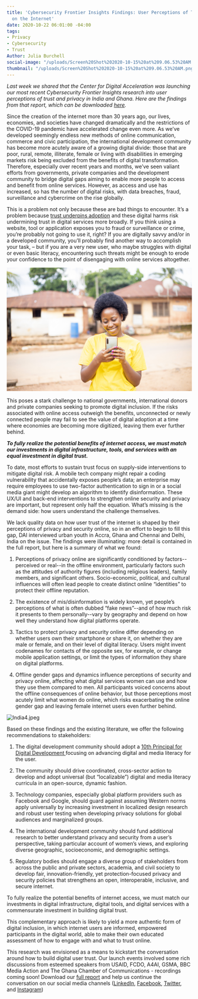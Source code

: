 ```yaml
---
title: 'Cybersecurity Frontier Insights Findings: User Perceptions of Trust and Privacy
  on the Internet'
date: 2020-10-22 06:01:00 -04:00
tags:
- Privacy
- Cybersecurity
- Trust
Author: Julia Burchell
social-image: "/uploads/Screen%20Shot%202020-10-15%20at%209.06.53%20AM.png"
thumbnail: "/uploads/Screen%20Shot%202020-10-15%20at%209.06.53%20AM.png"
---
```


*Last week we shared that the Center for Digital Acceleration was launching our most recent Cybersecurity Frontier Insights research into user perceptions of trust and privacy in India and Ghana. Here are the findings from that report, which can be downloaded [here](https://www.dai.com/fi-cyber-user-trust.pdf).*

Since the creation of the internet more than 30 years ago, our lives, economies, and societies have changed dramatically and the restrictions of the COVID-19 pandemic have accelerated change even more. As we’ve developed seemingly endless new methods of online communication, commerce and civic participation, the international development community has become more acutely aware of a growing digital divide: those that are poor, rural, remote, illiterate, female or living with disabilities in emerging markets risk being excluded from the benefits of digital transformation. Therefore, especially over recent years and months, we’ve seen valiant efforts from governments, private companies and the development community to bridge digital gaps aiming to enable more people to access and benefit from online services. However, as access and use has increased, so has the number of digital risks, with data breaches, fraud, surveillance and cybercrime on the rise globally.

<!--more-->

This is a problem not only because these are bad things to encounter. It’s a problem because [trust underpins adoption](https://www.dai.com/cda-cybersecurity.pdf) and these digital harms risk undermining trust in digital services more broadly. If you think using a website, tool or application exposes you to fraud or surveillance or crime, you’re probably not going to use it, right? If you are digitally savvy and/or in a developed community, you’ll probably find another way to accomplish your task, – but if you are a very new user, who maybe struggles with digital or even basic literacy, encountering such threats might be enough to erode your confidence to the point of disengaging with online services altogether.

![Ghana4.jpeg](/uploads/Ghana4.jpeg)

This poses a stark challenge to national governments, international donors and private companies seeking to promote digital inclusion. If the risks associated with online access outweigh the benefits, unconnected or newly connected people may fail to see the value of digital adoption at a time where economies are becoming more digitized, leaving them ever further behind.

***To fully realize the potential benefits of internet access, we must match our investments in digital infrastructure, tools, and services with an equal investment in digital trust.***

To date, most efforts to sustain trust focus on supply-side interventions to mitigate digital risk. A mobile tech company might repair a coding vulnerability that accidentally exposes people’s data; an enterprise may require employees to use two-factor authentication to sign in or a social media giant might develop an algorithm to identify disinformation. These UX/UI and back-end interventions to strengthen online security and privacy are important, but represent only half the equation. What’s missing is the demand side: how users understand the challenge themselves.

We lack quality data on how user trust of the internet is shaped by their perceptions of privacy and security online, so in an effort to begin to fill this gap, DAI interviewed urban youth in Accra, Ghana and Chennai and Delhi, India on the issue. The findings were illuminating: more detail is contained in the full report, but here is a summary of what we found:

1. Perceptions of privacy online are significantly conditioned by factors--perceived or real--in the offline environment, particularly factors such as the attitudes of authority figures (including religious leaders), family members, and significant others. Socio-economic, political, and cultural influences will often lead people to create distinct online “identities” to protect their offline reputation.

2. The existence of mis/disinformation is widely known, yet people’s perceptions of what is often dubbed “fake news”--and of how much risk it presents to them personally--vary by geography and depend on how well they understand how digital platforms operate.

3. Tactics to protect privacy and security online differ depending on whether users own their smartphone or share it, on whether they are male or female, and on their level of digital literacy. Users might invent codenames for contacts of the opposite sex, for example, or change mobile application settings, or limit the types of information they share on digital platforms.

4. Offline gender gaps and dynamics influence perceptions of security and privacy online, affecting what digital services women can use and how they use them compared to men. All participants voiced concerns about the offline consequences of online behavior, but those perceptions most acutely limit what women do online, which risks exacerbating the online gender gap and leaving female internet users even further behind.

![India4.jpeg](/uploads/India4.jpeg)

Based on these findings and the existing literature, we offer the following recommendations to stakeholders:

1. The digital development community should adopt a [10th Principal for Digital Development ](https://dai-global-digital.com/the-missing-digital-principle-educate-the-user.html)focusing on advancing digital and media literacy for the user.

2. The community should drive coordinated, cross-sector action to develop and adopt universal (but “localizable”) digital and media literacy curricula in an open-source, dynamic fashion.

3. Technology companies, especially global platform providers such as Facebook and Google, should guard against assuming Western norms apply universally by increasing investment in localized design research and robust user testing when developing privacy solutions for global audiences and marginalized groups.

4. The international development community should fund additional research to better understand privacy and security from a user’s perspective, taking particular account of women’s views, and exploring diverse geographic, socioeconomic, and demographic settings.

5. Regulatory bodies should engage a diverse group of stakeholders from across the public and private sectors, academia, and civil society to develop fair, innovation-friendly, yet protection-focused privacy and security policies that strengthens an open, interoperable, inclusive, and secure internet.

To fully realize the potential benefits of internet access, we must match our investments in digital infrastructure, digital tools, and digital services with a commensurate investment in building digital trust.

This complementary approach is likely to yield a more authentic form of digital inclusion, in which internet users are informed, empowered participants in the digital world, able to make their own educated assessment of how to engage with and what to trust online.

This research was envisioned as a means to kickstart the conversation around how to build digital user trust. Our launch events involved some rich discussions from esteemed speakers from USAID, FCDO, A4AI, GSMA, BBC Media Action and The Ghana Chamber of Communications - recordings coming soon! Download our [full report](https://www.dai.com/fi-cyber-user-trust.pdf) and help us continue the conversation on our social media channels ([LinkedIn](https://www.dai.com/fi-cyber-user-trust.pdf), [Facebook](https://www.facebook.com/DAIGlobal/), [Twitter](https://twitter.com/daiglobal), and [Instagram](https://www.instagram.com/daiglobal/))